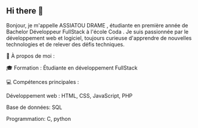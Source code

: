 ## Hi there 👋

Bonjour, je m'appelle ASSIATOU DRAME , étudiante en première année de Bachelor Développeur FullStack à l'école Coda .
Je suis passionnée par le développement web et logiciel, toujours curieuse d'apprendre de nouvelles technologies et de relever des défis techniques.

🚀 À propos de moi :

🎓 Formation : Étudiante en développement FullStack 

💻 Compétences principales :

Développement web : HTML, CSS, JavaScript, PHP

Base de données: SQL

Programmation: C, python


<!--
**assya-04/assya-04** is a ✨ _special_ ✨ repository because its `README.md` (this file) appears on your GitHub profile.

Here are some ideas to get you started:

- 🔭 I’m currently working on ...
- 🌱 I’m currently learning ...
- 👯 I’m looking to collaborate on ...
- 🤔 I’m looking for help with ...
- 💬 Ask me about ...
- 📫 How to reach me: ...
- 😄 Pronouns: ...
- ⚡ Fun fact: ...
-->
